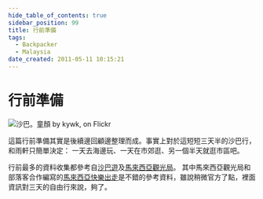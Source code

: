 ```yaml
---
hide_table_of_contents: true
sidebar_position: 99
title: 行前準備
tags:
  - Backpacker
  - Malaysia
date_created: 2011-05-11 10:15:21
---
```


行前準備
=======

![沙巴。童顏 by kywk, on Flickr](http://farm8.staticflickr.com/7085/7324646988_4850642ae9_c.jpg)

這篇行前準備其實是後續邊回顧邊整理而成。事實上對於這短短三天半的沙巴行，和雨軒只簡單決定：
一天去海邊玩、一天在市郊逛、另一個半天就逛市區吧。

行前最多的資料收集都參考自[沙巴遊](http://sabahyou.com/)及[馬來西亞觀光局](http://goo.gl/i0bfB)。
其中馬來西亞觀光局和部落客合作編寫的[馬來西亞快樂出走](http://www.promotemalaysia.com.tw/event/book.pdf)是不錯的參考資料，雖說稍微官方了點，裡面資訊對三天的自由行來說，夠了。
